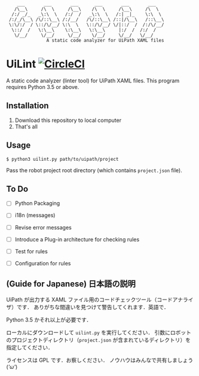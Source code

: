 ```
    ___       ___       ___      ___       ___       ___
   /\__\     /\  \     /\__\    /\  \     /\__\     /\  \
  /:/ _/_   _\:\  \   /:/  /   _\:\  \   /:| _|_    \:\  \
 /:/_/\__\ /\/::\__\ /:/__/   /\/::\__\ /::|/\__\   /::\__\
 \:\/:/  / \::/\/__/ \:\  \   \::/\/__/ \/|::/  /  /:/\/__/
  \::/  /   \:\__\    \:\__\   \:\__\     |:/  /  /:/  /
   \/__/     \/__/     \/__/    \/__/     \/__/   \/__/
               A static code analyzer for UiPath XAML files
```

UiLint [![CircleCI](https://circleci.com/gh/curipha/uilint.svg?style=svg)](https://circleci.com/gh/curipha/uilint)
=================
A static code analyzer (linter tool) for UiPath XAML files.
This program requires Python 3.5 or above.

Installation
-----------------
1. Download this repository to local computer
2. That's all

Usage
-----------------
```
$ python3 uilint.py path/to/uipath/project
```

Pass the robot project root directory (which contains `project.json` file).

To Do
-----------------
- [ ] Python Packaging
- [ ] i18n (messages)
- [ ] Revise error messages
- [ ] Introduce a Plug-in architecture for checking rules
- [ ] Test for rules
- [ ] Configuration for rules


(Guide for Japanese) 日本語の説明
----------------------
UiPath が出力する XAML ファイル用のコードチェックツール（コードアナライザ）です．
ありがちな間違いを見つけて警告してくれます．英語で．

Python 3.5 かそれ以上が必要です．

ローカルにダウンロードして `uilint.py` を実行してください．
引数にロボットのプロジェクトディレクトリ（`project.json` が含まれているディレクトリ）を指定してください．

ライセンスは GPL です．お察しください．
ノウハウはみんなで共有しましょう (*'ω'*)
